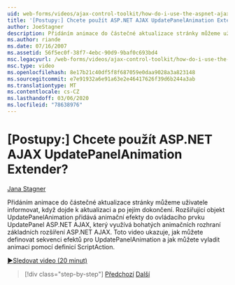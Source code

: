 ```yaml
---
uid: web-forms/videos/ajax-control-toolkit/how-do-i-use-the-aspnet-ajax-updatepanelanimation-extender
title: '[Postupy:] Chcete použít ASP.NET AJAX UpdatePanelAnimation Extender? | Dokumenty Microsoft'
author: JoeStagner
description: Přidáním animace do částečné aktualizace stránky můžeme uživatele informovat, když dojde k aktualizaci a po jejím dokončení. Zařízení UpdatePanelAnimation a...
ms.author: riande
ms.date: 07/16/2007
ms.assetid: 56f5ec0f-38f7-4ebc-90d9-9baf0c693bd4
msc.legacyurl: /web-forms/videos/ajax-control-toolkit/how-do-i-use-the-aspnet-ajax-updatepanelanimation-extender
msc.type: video
ms.openlocfilehash: 8e17b21c40df5f8f687059e0daa9028a3a823148
ms.sourcegitcommit: e7e91932a6e91a63e2e46417626f39d6b244a3ab
ms.translationtype: MT
ms.contentlocale: cs-CZ
ms.lasthandoff: 03/06/2020
ms.locfileid: "78638976"
---
```

# <a name="how-do-i-use-the-aspnet-ajax-updatepanelanimation-extender"></a>[Postupy:] Chcete použít ASP.NET AJAX UpdatePanelAnimation Extender?

[Jana Stagner](https://github.com/JoeStagner)

Přidáním animace do částečné aktualizace stránky můžeme uživatele informovat, když dojde k aktualizaci a po jejím dokončení. Rozšiřující objekt UpdatePanelAnimation přidává animační efekty do ovládacího prvku UpdatePanel ASP.NET AJAX, který využívá bohatých animačních rozhraní základních rozšíření ASP.NET AJAX. Toto video ukazuje, jak můžete definovat sekvenci efektů pro UpdatePanelAnimation a jak můžete vyladit animaci pomocí definicí ScriptAction.

[&#9654;Sledovat video (20 minut)](https://channel9.msdn.com/Blogs/ASP-NET-Site-Videos/how-do-i-use-the-aspnet-ajax-updatepanelanimation-extender)

> [!div class="step-by-step"]
> [Předchozí](how-do-i-use-the-aspnet-ajax-slideshow-extender.md)
> [Další](how-do-i-the-ajax-toolkit-reorder-control.md)
